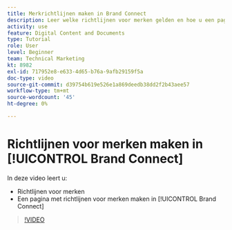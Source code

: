 ```yaml
---
title: Merkrichtlijnen maken in Brand Connect
description: Leer welke richtlijnen voor merken gelden en hoe u een pagina met richtlijnen voor merken maakt in Brand Connect for [!UICONTROL Workfront DAM].
activity: use
feature: Digital Content and Documents
type: Tutorial
role: User
level: Beginner
team: Technical Marketing
kt: 8982
exl-id: 717952e8-e633-4d65-b76a-9afb29159f5a
doc-type: video
source-git-commit: d39754b619e526e1a869deedb38dd2f2b43aee57
workflow-type: tm+mt
source-wordcount: '45'
ht-degree: 0%

---
```


# Richtlijnen voor merken maken in [!UICONTROL Brand Connect]

In deze video leert u:

* Richtlijnen voor merken
* Een pagina met richtlijnen voor merken maken in [!UICONTROL Brand Connect]

>[!VIDEO](https://video.tv.adobe.com/v/335244/?quality=12)
